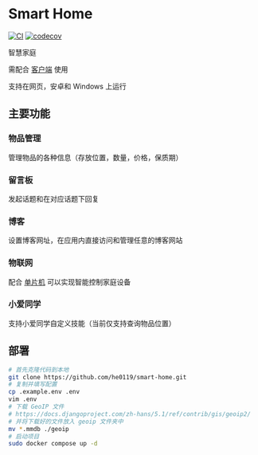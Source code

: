 # Smart Home

[![CI](https://github.com/he0119/smart-home/actions/workflows/main.yml/badge.svg)](https://github.com/he0119/smart-home/actions/workflows/main.yml)
[![codecov](https://codecov.io/gh/he0119/smart-home/branch/master/graph/badge.svg?token=N8K81G7A0Q)](https://codecov.io/gh/he0119/smart-home)

智慧家庭

需配合 [客户端](https://github.com/he0119/smart-home-flutter/releases) 使用

支持在网页，安卓和 Windows 上运行

## 主要功能

### 物品管理

管理物品的各种信息（存放位置，数量，价格，保质期）

### 留言板

发起话题和在对应话题下回复

### 博客

设置博客网址，在应用内直接访问和管理任意的博客网站

### 物联网

配合 [单片机](https://github.com/he0119/smart-home-device) 可以实现智能控制家庭设备

### 小爱同学

支持小爱同学自定义技能（当前仅支持查询物品位置）

## 部署

```bash
# 首先克隆代码到本地
git clone https://github.com/he0119/smart-home.git
# 复制并填写配置
cp .example.env .env
vim .env
# 下载 GeoIP 文件
# https://docs.djangoproject.com/zh-hans/5.1/ref/contrib/gis/geoip2/
# 并将下载好的文件放入 geoip 文件夹中
mv *.mmdb ./geoip
# 启动项目
sudo docker compose up -d
```
